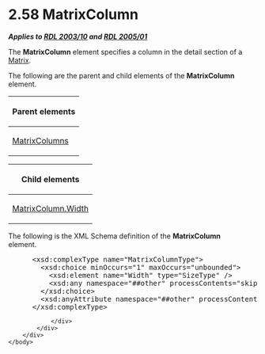 <html dir="LTR" xmlns:mshelp="http://msdn.microsoft.com/mshelp" xmlns:ddue="http://ddue.schemas.microsoft.com/authoring/2003/5" xmlns:xlink="http://www.w3.org/1999/xlink" xmlns:tool="http://www.microsoft.com/tooltip">
    <head>
        <meta http-equiv="Content-Type" content="text/html; CHARSET=utf-8"></meta>
        <meta name="save" content="history"></meta>
        <title>2.58 MatrixColumn</title>
        <xml>
            <mshelp:toctitle title="2.58 MatrixColumn"></mshelp:toctitle>
            <mshelp:rltitle title="[MS-RDL]: MatrixColumn"></mshelp:rltitle>
            <mshelp:keyword index="A" term="6fac9dfd-e5b6-4cf9-bb09-48b375eeccb8"></mshelp:keyword>
            <mshelp:attr name="DCSext.ContentType" value="open specification"></mshelp:attr>
            <mshelp:attr name="AssetID" value="6fac9dfd-e5b6-4cf9-bb09-48b375eeccb8"></mshelp:attr>
            <mshelp:attr name="TopicType" value="kbRef"></mshelp:attr>
            <mshelp:attr name="DCSext.Title" value="[MS-RDL]: MatrixColumn" />
        </xml>
    </head>
    <body>
        <div id="header">
            <h1 class="heading">2.58 MatrixColumn</h1>
        </div>
        <div id="mainSection">
            <div id="mainBody">
                <div id="allHistory" class="saveHistory"></div>
                <div id="sectionSection0" class="section" name="collapseableSection">
                    

<p><b><i>Applies to </i></b><a href="a7e2ad00-07c8-4f6d-80ab-3ad55df7b233.html"><b><i>RDL 2003/10</i></b></a><b>
<i>and </i></b><a href="3ebe2912-4958-4832-b391-cad1f5e13338.html"><b><i>RDL 2005/01</i></b></a></p>

<p>The <b>MatrixColumn</b> element specifies a column in the
detail section of a <a href="25419c0a-c7c6-43d7-8ca5-1af842666dcb.html">Matrix</a>.</p>

<p>The following are the parent and child elements of the <b>MatrixColumn</b>
element.</p>

<table>
 <thead>
  <tr>
   <th>
   <p>Parent elements</p>
   </th>
  </tr>
 </thead>
 <tr>
  <td>
  <p><a href="f7861a0c-2518-4980-aa18-15abb3116c8c.html">MatrixColumns</a></p>
  </td>
 </tr>
</table>

<p> </p>

<table>
 <thead>
  <tr>
   <th>
   <p>Child elements</p>
   </th>
  </tr>
 </thead>
 <tr>
  <td>
  <p><a href="ae12ba24-9134-49b0-9f44-a1c0476a4894.html">MatrixColumn.Width</a>
  </p>
  </td>
 </tr>
</table>

<p>The following is the XML Schema definition of the <b>MatrixColumn</b>
element.           </p>

<dl>
<dd>
<div><pre> &lt;xsd:complexType name=&quot;MatrixColumnType&quot;&gt;
   &lt;xsd:choice minOccurs=&quot;1&quot; maxOccurs=&quot;unbounded&quot;&gt;
     &lt;xsd:element name=&quot;Width&quot; type=&quot;SizeType&quot; /&gt;
     &lt;xsd:any namespace=&quot;##other&quot; processContents=&quot;skip&quot; /&gt;
   &lt;/xsd:choice&gt;
   &lt;xsd:anyAttribute namespace=&quot;##other&quot; processContents=&quot;skip&quot; /&gt;
 &lt;/xsd:complexType&gt;
</pre></div>
</dd></dl>


                </div>
            </div>
        </div>
    </body>
</html>